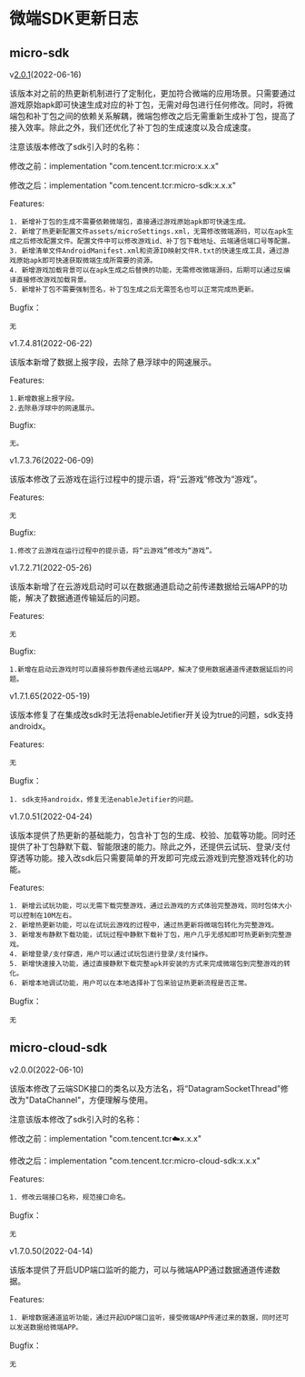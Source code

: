 # 微端SDK更新日志

## micro-sdk

v[2.0.1](https://github.com/tencentyun/cloudgame-android-sdk/tree/micro/2.0.1)(2022-06-16)

该版本对之前的热更新机制进行了定制化，更加符合微端的应用场景。只需要通过游戏原始apk即可快速生成对应的补丁包，无需对母包进行任何修改。同时，将微端包和补丁包之间的依赖关系解耦，微端包修改之后无需重新生成补丁包，提高了接入效率。除此之外，我们还优化了补丁包的生成速度以及合成速度。

注意该版本修改了sdk引入时的名称：

修改之前：implementation "com.tencent.tcr:micro:x.x.x"

修改之后：implementation "com.tencent.tcr:micro-sdk:x.x.x"

Features:

    1. 新增补丁包的生成不需要依赖微端包，直接通过游戏原始apk即可快速生成。
    2. 新增了热更新配置文件assets/microSettings.xml，无需修改微端源码，可以在apk生成之后修改配置文件。配置文件中可以修改游戏id、补丁包下载地址、云端通信端口号等配置。
    3. 新增清单文件AndroidManifest.xml和资源ID映射文件R.txt的快速生成工具，通过游戏原始apk即可快速获取微端生成所需要的资源。
    4. 新增游戏加载背景可以在apk生成之后替换的功能，无需修改微端源码，后期可以通过反编译直接修改游戏加载背景。
    5. 新增补丁包不需要强制签名，补丁包生成之后无需签名也可以正常完成热更新。

Bugfix：

    无

v1.7.4.81(2022-06-22)

该版本新增了数据上报字段，去除了悬浮球中的网速展示。

Features:

    1.新增数据上报字段。
    2.去除悬浮球中的网速展示。

Bugfix:

    无。

v1.7.3.76(2022-06-09)

该版本修改了云游戏在运行过程中的提示语，将“云游戏”修改为“游戏”。

Features:

    无

Bugfix:

    1.修改了云游戏在运行过程中的提示语，将“云游戏”修改为“游戏”。

v1.7.2.71(2022-05-26)

该版本新增了在云游戏启动时可以在数据通道启动之前传递数据给云端APP的功能，解决了数据通道传输延后的问题。

Features:

    无

Bugfix:

    1.新增在启动云游戏时可以直接将参数传递给云端APP，解决了使用数据通道传递数据延后的问题。

v1.7.1.65(2022-05-19)

该版本修复了在集成改sdk时无法将enableJetifier开关设为true的问题，sdk支持androidx。

Features:

    无

Bugfix：

    1. sdk支持androidx，修复无法enableJetifier的问题。

v1.7.0.51(2022-04-24)

该版本提供了热更新的基础能力，包含补丁包的生成、校验、加载等功能。同时还提供了补丁包静默下载、智能限速的能力。除此之外，还提供云试玩、登录/支付穿透等功能。接入改sdk后只需要简单的开发即可完成云游戏到完整游戏转化的功能。

Features:

    1. 新增云试玩功能，可以无需下载完整游戏，通过云游戏的方式体验完整游戏，同时包体大小可以控制在10M左右。
    2. 新增热更新功能，可以在试玩云游戏的过程中，通过热更新将微端包转化为完整游戏。
    3. 新增发布静默下载功能，试玩过程中静默下载补丁包，用户几乎无感知即可热更新到完整游戏。
    4. 新增登录/支付穿透，用户可以通过试玩包进行登录/支付操作。
    5. 新增快速接入功能，通过直接静默下载完整apk并安装的方式来完成微端包到完整游戏的转化。
    6. 新增本地调试功能，用户可以在本地选择补丁包来验证热更新流程是否正常。

Bugfix：

    无

## micro-cloud-sdk

v2.0.0(2022-06-10)

该版本修改了云端SDK接口的类名以及方法名，将“DatagramSocketThread”修改为"DataChannel"，方便理解与使用。

注意该版本修改了sdk引入时的名称：

修改之前：implementation "com.tencent.tcr:cloud:x.x.x"

修改之后：implementation "com.tencent.tcr:micro-cloud-sdk:x.x.x"

Features:

    1. 修改云端接口名称，规范接口命名。

Bugfix：

    无

v1.7.0.50(2022-04-14)

该版本提供了开启UDP端口监听的能力，可以与微端APP通过数据通道传递数据。

Features:

    1. 新增数据通道监听功能，通过开起UDP端口监听，接受微端APP传递过来的数据，同时还可以发送数据给微端APP。

Bugfix：

    无
